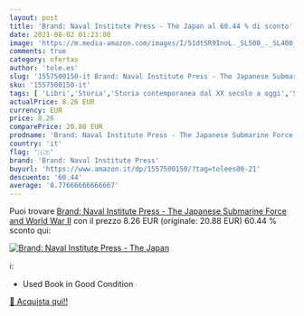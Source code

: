 ```yaml
---
layout: post
title: 'Brand: Naval Institute Press - The Japan al 60.44 % di sconto'
date: 2021-08-02 01:23:08
image: 'https://m.media-amazon.com/images/I/51dtSR9InoL._SL500_._SL400_.jpg'
comments: true
category: ofertas
author: 'tole.es'
slug: '1557500150-it Brand: Naval Institute Press - The Japanese Submarine...'
sku: '1557500150-it'
tags: [ 'Libri','Storia','Storia contemporanea dal XX secolo a oggi','Storia militare','brand: naval institute press', ]
actualPrice: 8.26 EUR
currency: EUR
price: 8.26
comparePrice: 20.88 EUR
prodname: 'Brand: Naval Institute Press - The Japanese Submarine Force and World War II'
country: 'it'
flag: '🇮🇹'
brand: 'Brand: Naval Institute Press'
buyurl: 'https://www.amazon.it/dp/1557500150/?tag=tolees00-21'
descuento: '60.44'
average: '8.77666666666667'
---
```


Puoi trovare [Brand: Naval Institute Press - The Japanese Submarine Force and World War II](https://www.amazon.it/dp/1557500150/?tag=tolees00-21) con il prezzo 8.26 EUR (originale: 20.88 EUR) 60.44 % sconto qui:

[![Brand: Naval Institute Press - The Japan](https://m.media-amazon.com/images/I/51dtSR9InoL._SL500_._SL400_.jpg)](https://www.amazon.it/dp/1557500150/?tag=tolees00-21)

ℹ️:

- Used Book in Good Condition

[🛒 Acquista qui!!](https://www.amazon.it/dp/1557500150/?tag=tolees00-21)
